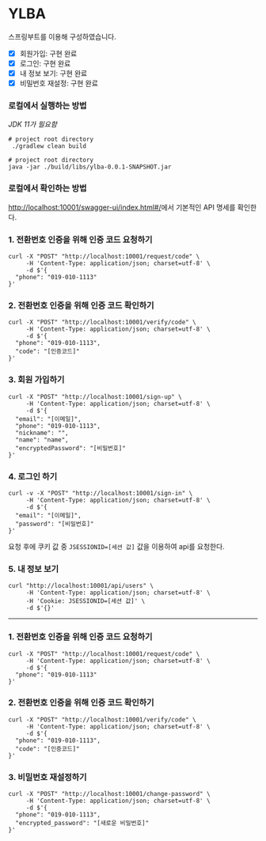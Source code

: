 # YLBA

스프링부트를 이용해 구성하였습니다.
- [x] 회원가입: 구현 완료
- [x] 로그인: 구현 완료
- [x] 내 정보 보기: 구현 완료
- [x] 비밀번호 재설정: 구현 완료

### 로컬에서 실행하는 방법
*JDK 11가 필요함*

```shell
# project root directory
 ./gradlew clean build
```

```shell
# project root directory
java -jar ./build/libs/ylba-0.0.1-SNAPSHOT.jar
```

### 로컬에서 확인하는 방법
[http://localhost:10001/swagger-ui/index.html#/](http://localhost:10001/swagger-ui/index.html#/)에서 기본적인 API 명세를 확인한다.

### 1. 전환번호 인증을 위해 인증 코드 요청하기
```shell
curl -X "POST" "http://localhost:10001/request/code" \
     -H 'Content-Type: application/json; charset=utf-8' \
     -d $'{
  "phone": "019-010-1113"
}'
```

### 2. 전환번호 인증을 위해 인증 코드 확인하기
```shell
curl -X "POST" "http://localhost:10001/verify/code" \
     -H 'Content-Type: application/json; charset=utf-8' \
     -d $'{
  "phone": "019-010-1113",
  "code": "[인증코드]"
}'
```

### 3. 회원 가입하기
```shell
curl -X "POST" "http://localhost:10001/sign-up" \
     -H 'Content-Type: application/json; charset=utf-8' \
     -d $'{
  "email": "[이메일]",
  "phone": "019-010-1113",
  "nickname": "",
  "name": "name",
  "encryptedPassword": "[비밀번호]"
}'

```

### 4. 로그인 하기
```shell
curl -v -X "POST" "http://localhost:10001/sign-in" \
     -H 'Content-Type: application/json; charset=utf-8' \
     -d $'{
  "email": "[이메일]",
  "password": "[비밀번호]"
}'
```
요청 후에 쿠키 값 중 `JSESSIONID=[세션 값]` 값을 이용하여 api를 요청한다.

### 5. 내 정보 보기
```shell
curl "http://localhost:10001/api/users" \
     -H 'Content-Type: application/json; charset=utf-8' \
     -H 'Cookie: JSESSIONID=[세션 값]' \
     -d $'{}'
```

---
### 1. 전환번호 인증을 위해 인증 코드 요청하기
```shell
curl -X "POST" "http://localhost:10001/request/code" \
     -H 'Content-Type: application/json; charset=utf-8' \
     -d $'{
  "phone": "019-010-1113"
}'
```

### 2. 전환번호 인증을 위해 인증 코드 확인하기
```shell
curl -X "POST" "http://localhost:10001/verify/code" \
     -H 'Content-Type: application/json; charset=utf-8' \
     -d $'{
  "phone": "019-010-1113",
  "code": "[인증코드]"
}'
```

### 3. 비밀번호 재설정하기
```shell
curl -X "POST" "http://localhost:10001/change-password" \
     -H 'Content-Type: application/json; charset=utf-8' \
     -d $'{
  "phone": "019-010-1113",
  "encrypted_password": "[새로운 비밀번호]"
}'
```